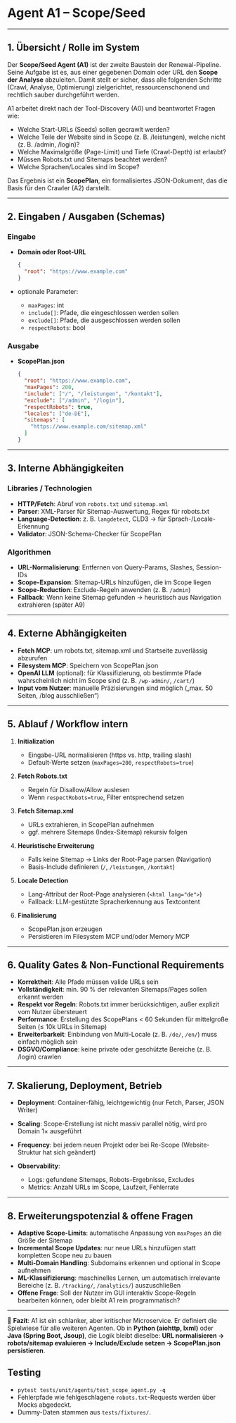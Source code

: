# Agent A1 – Scope/Seed

---

## 1. Übersicht / Rolle im System

Der **Scope/Seed Agent (A1)** ist der zweite Baustein der Renewal-Pipeline. Seine Aufgabe ist es, aus einer gegebenen Domain oder URL den **Scope der Analyse** abzuleiten. Damit stellt er sicher, dass alle folgenden Schritte (Crawl, Analyse, Optimierung) zielgerichtet, ressourcenschonend und rechtlich sauber durchgeführt werden.

A1 arbeitet direkt nach der Tool-Discovery (A0) und beantwortet Fragen wie:

* Welche Start-URLs (Seeds) sollen gecrawlt werden?
* Welche Teile der Website sind in Scope (z. B. /leistungen), welche nicht (z. B. /admin, /login)?
* Welche Maximalgröße (Page-Limit) und Tiefe (Crawl-Depth) ist erlaubt?
* Müssen Robots.txt und Sitemaps beachtet werden?
* Welche Sprachen/Locales sind im Scope?

Das Ergebnis ist ein **ScopePlan**, ein formalisiertes JSON-Dokument, das die Basis für den Crawler (A2) darstellt.

---

## 2. Eingaben / Ausgaben (Schemas)

### Eingabe

* **Domain oder Root-URL**

  ```json
  {
    "root": "https://www.example.com"
  }
  ```
* optionale Parameter:

  * `maxPages`: int
  * `include[]`: Pfade, die eingeschlossen werden sollen
  * `exclude[]`: Pfade, die ausgeschlossen werden sollen
  * `respectRobots`: bool

### Ausgabe

* **ScopePlan.json**

  ```json
  {
    "root": "https://www.example.com",
    "maxPages": 200,
    "include": ["/", "/leistungen", "/kontakt"],
    "exclude": ["/admin", "/login"],
    "respectRobots": true,
    "locales": ["de-DE"],
    "sitemaps": [
      "https://www.example.com/sitemap.xml"
    ]
  }
  ```

---

## 3. Interne Abhängigkeiten

### Libraries / Technologien

* **HTTP/Fetch**: Abruf von `robots.txt` und `sitemap.xml`
* **Parser**: XML-Parser für Sitemap-Auswertung, Regex für robots.txt
* **Language-Detection**: z. B. `langdetect`, CLD3 → für Sprach-/Locale-Erkennung
* **Validator**: JSON-Schema-Checker für ScopePlan

### Algorithmen

* **URL-Normalisierung**: Entfernen von Query-Params, Slashes, Session-IDs
* **Scope-Expansion**: Sitemap-URLs hinzufügen, die im Scope liegen
* **Scope-Reduction**: Exclude-Regeln anwenden (z. B. `/admin`)
* **Fallback**: Wenn keine Sitemap gefunden → heuristisch aus Navigation extrahieren (später A9)

---

## 4. Externe Abhängigkeiten

* **Fetch MCP**: um robots.txt, sitemap.xml und Startseite zuverlässig abzurufen
* **Filesystem MCP**: Speichern von ScopePlan.json
* **OpenAI LLM** (optional): für Klassifizierung, ob bestimmte Pfade wahrscheinlich nicht im Scope sind (z. B. `/wp-admin/`, `/cart/`)
* **Input vom Nutzer**: manuelle Präzisierungen sind möglich („max. 50 Seiten, /blog ausschließen“)

---

## 5. Ablauf / Workflow intern

1. **Initialization**

   * Eingabe-URL normalisieren (https vs. http, trailing slash)
   * Default-Werte setzen (`maxPages=200`, `respectRobots=true`)

2. **Fetch Robots.txt**

   * Regeln für Disallow/Allow auslesen
   * Wenn `respectRobots=true`, Filter entsprechend setzen

3. **Fetch Sitemap.xml**

   * URLs extrahieren, in ScopePlan aufnehmen
   * ggf. mehrere Sitemaps (Index-Sitemap) rekursiv folgen

4. **Heuristische Erweiterung**

   * Falls keine Sitemap → Links der Root-Page parsen (Navigation)
   * Basis-Include definieren (`/`, `/leistungen`, `/kontakt`)

5. **Locale Detection**

   * Lang-Attribut der Root-Page analysieren (`<html lang="de">`)
   * Fallback: LLM-gestützte Spracherkennung aus Textcontent

6. **Finalisierung**

   * ScopePlan.json erzeugen
   * Persistieren im Filesystem MCP und/oder Memory MCP

---

## 6. Quality Gates & Non-Functional Requirements

* **Korrektheit**: Alle Pfade müssen valide URLs sein
* **Vollständigkeit**: min. 90 % der relevanten Sitemaps/Pages sollen erkannt werden
* **Respekt vor Regeln**: Robots.txt immer berücksichtigen, außer explizit vom Nutzer übersteuert
* **Performance**: Erstellung des ScopePlans < 60 Sekunden für mittelgroße Seiten (≤ 10k URLs in Sitemap)
* **Erweiterbarkeit**: Einbindung von Multi-Locale (z. B. `/de/`, `/en/`) muss einfach möglich sein
* **DSGVO/Compliance**: keine private oder geschützte Bereiche (z. B. /login) crawlen

---

## 7. Skalierung, Deployment, Betrieb

* **Deployment**: Container-fähig, leichtgewichtig (nur Fetch, Parser, JSON Writer)
* **Scaling**: Scope-Erstellung ist nicht massiv parallel nötig, wird pro Domain 1× ausgeführt
* **Frequency**: bei jedem neuen Projekt oder bei Re-Scope (Website-Struktur hat sich geändert)
* **Observability**:

  * Logs: gefundene Sitemaps, Robots-Ergebnisse, Excludes
  * Metrics: Anzahl URLs im Scope, Laufzeit, Fehlerrate

---

## 8. Erweiterungspotenzial & offene Fragen

* **Adaptive Scope-Limits**: automatische Anpassung von `maxPages` an die Größe der Sitemap
* **Incremental Scope Updates**: nur neue URLs hinzufügen statt kompletten Scope neu zu bauen
* **Multi-Domain Handling**: Subdomains erkennen und optional in Scope aufnehmen
* **ML-Klassifizierung**: maschinelles Lernen, um automatisch irrelevante Bereiche (z. B. `/tracking/`, `/analytics/`) auszuschließen
* **Offene Frage**: Soll der Nutzer im GUI interaktiv Scope-Regeln bearbeiten können, oder bleibt A1 rein programmatisch?

---

📄 **Fazit**:
A1 ist ein schlanker, aber kritischer Microservice. Er definiert die Spielwiese für alle weiteren Agenten. Ob in **Python (aiohttp, lxml)** oder **Java (Spring Boot, Jsoup)**, die Logik bleibt dieselbe: **URL normalisieren → robots/sitemap evaluieren → Include/Exclude setzen → ScopePlan.json persistieren**.


## Testing

* `pytest tests/unit/agents/test_scope_agent.py -q`
* Fehlerpfade wie fehlgeschlagene `robots.txt`-Requests werden über Mocks abgedeckt.
* Dummy-Daten stammen aus `tests/fixtures/`.

